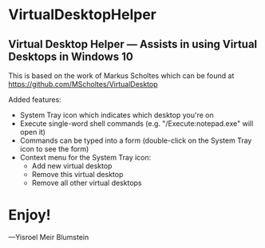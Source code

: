 # VirtualDesktopHelper
## Virtual Desktop Helper — Assists in using Virtual Desktops in Windows 10

This is based on the work of Markus Scholtes which can be found at https://github.com/MScholtes/VirtualDesktop

Added features:

 - System Tray icon which indicates which desktop you're on
 - Execute single-word shell commands (e.g. "/Execute:notepad.exe" will open it)
 - Commands can be typed into a form (double-click on the System Tray icon to see the form)
 - Context menu for the System Tray icon:
   - Add new virtual desktop
   - Remove this virtual desktop
   - Remove all other virtual desktops

# Enjoy!
—Yisroel Meir Blumstein
